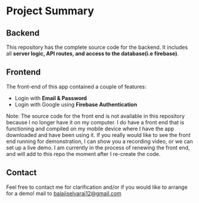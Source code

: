 # Project Summary

## Backend

This repository has the complete source code for the backend. It includes all **server logic, API routes, and access to the database(i.e firebase)**. 

## Frontend

The front-end of this app contained a couple of features: 

- Login with **Email & Password**
- Login with Google using **Firebase Authentication**

Note: The source code for the front end is not available in this repository because I no longer have it on my computer. I do have a front end that is functioning and compiled on my mobile device where I have the app downloaded and have been using it.
If you really would like to see the front end running for demonstration, I can show you a recording video, or we can set up a live demo. I am currently in the process of renewing the front end, and will add to this repo the moment after I re-create the code. 


## Contact

Feel free to contact me for clarification and/or if you would like to arrange for a demo!
        mail to balajiselvaraj12@gmail.com

